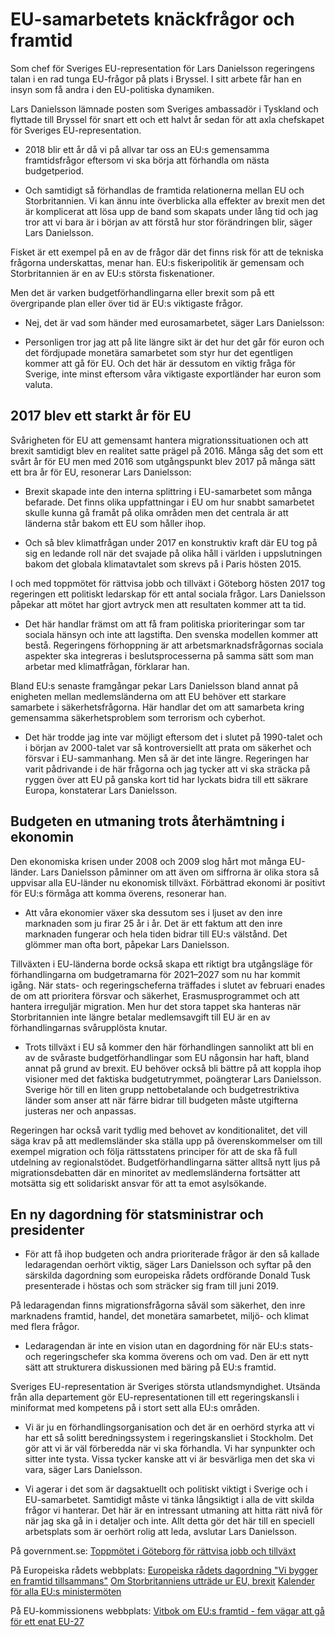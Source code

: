 # EU-samarbetets knäckfrågor och framtid

Som chef för Sveriges EU-representation för Lars Danielsson regeringens talan i en rad tunga EU-frågor på plats i Bryssel. I sitt arbete får han en insyn som få andra i den EU-politiska dynamiken.

Lars Danielsson lämnade posten som Sveriges ambassadör i Tyskland och flyttade till Bryssel för snart ett och ett halvt år sedan för att axla chefskapet för Sveriges EU-representation.

- 2018 blir ett år då vi på allvar tar oss an EU:s gemensamma framtidsfrågor eftersom vi ska börja att förhandla om nästa budgetperiod.

- Och samtidigt så förhandlas de framtida relationerna mellan EU och Storbritannien. Vi kan ännu inte överblicka alla effekter av brexit men det är komplicerat att lösa upp de band som skapats under lång tid och jag tror att vi bara är i början av att förstå hur stor förändringen blir, säger Lars Danielsson.

Fisket är ett exempel på en av de frågor där det finns risk för att de tekniska frågorna underskattas, menar han. EU:s fiskeripolitik är gemensam och Storbritannien är en av EU:s största fiskenationer.

Men det är varken budgetförhandlingarna eller brexit som på ett övergripande plan eller över tid är EU:s viktigaste frågor.

- Nej, det är vad som händer med eurosamarbetet, säger Lars Danielsson:

- Personligen tror jag att på lite längre sikt är det hur det går för euron och det fördjupade monetära samarbetet som styr hur det egentligen kommer att gå för EU. Och det här är dessutom en viktig fråga för Sverige, inte minst eftersom våra viktigaste exportländer har euron som valuta.

## 2017 blev ett starkt år för EU

Svårigheten för EU att gemensamt hantera migrationssituationen och att brexit samtidigt blev en realitet satte prägel på 2016. Många såg det som ett svårt år för EU men med 2016 som utgångspunkt blev 2017 på många sätt ett bra år för EU, resonerar Lars Danielsson:

- Brexit skapade inte den interna splittring i EU-samarbetet som många befarade. Det finns olika uppfattningar i EU om hur snabbt samarbetet skulle kunna gå framåt på olika områden men det centrala är att länderna står bakom ett EU som håller ihop.

- Och så blev klimatfrågan under 2017 en konstruktiv kraft där EU tog på sig en ledande roll när det svajade på olika håll i världen i uppslutningen bakom det globala klimatavtalet som skrevs på i Paris hösten 2015.

I och med toppmötet för rättvisa jobb och tillväxt i Göteborg hösten 2017 tog regeringen ett politiskt ledarskap för ett antal sociala frågor. Lars Danielsson påpekar att mötet har gjort avtryck men att resultaten kommer att ta tid.

- Det här handlar främst om att få fram politiska prioriteringar som tar sociala hänsyn och inte att lagstifta. Den svenska modellen kommer att bestå. Regeringens förhoppning är att arbetsmarknadsfrågornas sociala aspekter ska integreras i beslutsprocesserna på samma sätt som man arbetar med klimatfrågan, förklarar han.

Bland EU:s senaste framgångar pekar Lars Danielsson bland annat på enigheten mellan medlemsländerna om att EU behöver ett starkare samarbete i säkerhetsfrågorna. Här handlar det om att samarbeta kring gemensamma säkerhetsproblem som terrorism och cyberhot.

- Det här trodde jag inte var möjligt eftersom det i slutet på 1990-talet och i början av 2000-talet var så kontroversiellt att prata om säkerhet och försvar i EU-sammanhang. Men så är det inte längre. Regeringen har varit pådrivande i de här frågorna och jag tycker att vi ska sträcka på ryggen över att EU på ganska kort tid har lyckats bidra till ett säkrare Europa, konstaterar Lars Danielsson.

## Budgeten en utmaning trots återhämtning i ekonomin

Den ekonomiska krisen under 2008 och 2009 slog hårt mot många EU-länder. Lars Danielsson påminner om att även om siffrorna är olika stora så uppvisar alla EU-länder nu ekonomisk tillväxt. Förbättrad ekonomi är positivt för EU:s förmåga att komma överens, resonerar han.

- Att våra ekonomier växer ska dessutom ses i ljuset av den inre marknaden som ju firar 25 år i år. Det är ett faktum att den inre marknaden fungerar och hela tiden bidrar till EU:s välstånd. Det glömmer man ofta bort, påpekar Lars Danielsson.

Tillväxten i EU-länderna borde också skapa ett riktigt bra utgångsläge för förhandlingarna om budgetramarna för 2021–2027 som nu har kommit igång. När stats- och regeringscheferna träffades i slutet av februari enades de om att prioritera försvar och säkerhet, Erasmusprogrammet och att hantera irreguljär migration. Men hur det stora tappet ska hanteras när Storbritannien inte längre betalar medlemsavgift till EU är en av förhandlingarnas svårupplösta knutar.

- Trots tillväxt i EU så kommer den här förhandlingen sannolikt att bli en av de svåraste budgetförhandlingar som EU någonsin har haft, bland annat på grund av brexit. EU behöver också bli bättre på att koppla ihop visioner med det faktiska budgetutrymmet, poängterar Lars Danielsson.
Sverige hör till en liten grupp nettobetalande och budgetrestriktiva länder som anser att när färre bidrar till budgeten måste utgifterna justeras ner och anpassas.

Regeringen har också varit tydlig med behovet av konditionalitet, det vill säga krav på att medlemsländer ska ställa upp på överenskommelser om till exempel migration och följa rättsstatens principer för att de ska få full utdelning av regionalstödet. Budgetförhandlingarna sätter alltså nytt ljus på migrationsdebatten där en minoritet av medlemsländerna fortsätter att motsätta sig ett solidariskt ansvar för att ta emot asylsökande.

## En ny dagordning för statsministrar och presidenter

- För att få ihop budgeten och andra prioriterade frågor är den så kallade ledaragendan oerhört viktig, säger Lars Danielsson och syftar på den särskilda dagordning som europeiska rådets ordförande Donald Tusk presenterade i höstas och som sträcker sig fram till juni 2019.

På ledaragendan finns migrationsfrågorna såväl som säkerhet, den inre marknadens framtid, handel, det monetära samarbetet, miljö- och klimat med flera frågor.

- Ledaragendan är inte en vision utan en dagordning för när EU:s stats- och regeringschefer ska komma överens och om vad. Den är ett nytt sätt att strukturera diskussionen med bäring på EU:s framtid.

Sveriges EU-representation är Sveriges största utlandsmyndighet. Utsända från alla departement gör EU-representationen till ett regeringskansli i miniformat med kompetens på i stort sett alla EU:s områden.

- Vi är ju en förhandlingsorganisation och det är en oerhörd styrka att vi har ett så solitt beredningssystem i regeringskansliet i Stockholm. Det gör att vi är väl förberedda när vi ska förhandla. Vi har synpunkter och sitter inte tysta. Vissa tycker kanske att vi är besvärliga men det ska vi vara, säger Lars Danielsson.

- Vi agerar i det som är dagsaktuellt och politiskt viktigt i Sverige och i EU-samarbetet. Samtidigt måste vi tänka långsiktigt i alla de vitt skilda frågor vi hanterar. Det här är en intressant utmaning att hitta rätt nivå för när jag ska gå in i detaljer och inte. Allt detta gör det här till en speciell arbetsplats som är oerhört rolig att leda, avslutar Lars Danielsson.

På government.se:
[Toppmötet i Göteborg för rättvisa jobb och tillväxt](~/link/133cdb466fc6489bb2026a66d82e583a.aspx)

På Europeiska rådets webbplats:
[Europeiska rådets dagordning "Vi bygger en framtid tillsammans"](http://www.consilium.europa.eu/sv/policies/tallinn-leaders-agenda/)
[Om Storbritanniens utträde ur EU, brexit](http://www.consilium.europa.eu/sv/policies/eu-uk-after-referendum/)
[Kalender för alla EU:s ministermöten](http://www.consilium.europa.eu/sv/meetings/calendar/?filters=2019&filters=2020&filters=2021&filters=2022&filters=2023&filters=2024&filters=2025&filters=2026&filters=2027&filters=2028)

På EU-kommissionens webbplats:
[Vitbok om EU:s framtid - fem vägar att gå för ett enat EU-27](https://ec.europa.eu/sweden/news/20170301_sv)
